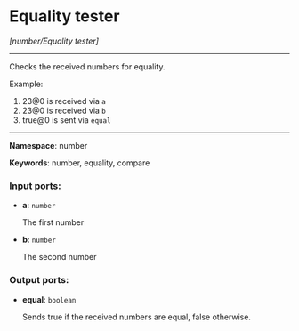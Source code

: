 # Equality tester

_[number/Equality tester]_

---

Checks the received numbers for equality.

Example:

1. 23@0 is received via `a`
2. 23@0 is received via `b`
3. true@0 is sent via `equal`

---

__Namespace__: number

__Keywords__: number, equality, compare

### Input ports:

* __a__: ` number `

    The first number


* __b__: ` number `

    The second number

### Output ports:

* __equal__: ` boolean `

    Sends true if the received numbers are equal, false otherwise.

